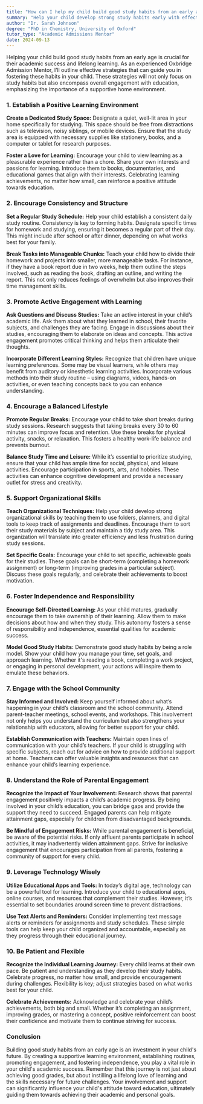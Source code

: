 ```yaml
---
title: "How can I help my child build good study habits from an early age?"
summary: "Help your child develop strong study habits early with effective strategies, a positive learning environment, and support for lifelong learning."
author: "Dr. Sarah Johnson"
degree: "PhD in Chemistry, University of Oxford"
tutor_type: "Academic Admissions Mentor"
date: 2024-09-13
---
```


Helping your child build good study habits from an early age is crucial for their academic success and lifelong learning. As an experienced Oxbridge Admission Mentor, I’ll outline effective strategies that can guide you in fostering these habits in your child. These strategies will not only focus on study habits but also encompass overall engagement with education, emphasizing the importance of a supportive home environment.

### 1. Establish a Positive Learning Environment

**Create a Dedicated Study Space:**
Designate a quiet, well-lit area in your home specifically for studying. This space should be free from distractions such as television, noisy siblings, or mobile devices. Ensure that the study area is equipped with necessary supplies like stationery, books, and a computer or tablet for research purposes.

**Foster a Love for Learning:**
Encourage your child to view learning as a pleasurable experience rather than a chore. Share your own interests and passions for learning. Introduce them to books, documentaries, and educational games that align with their interests. Celebrating learning achievements, no matter how small, can reinforce a positive attitude towards education.

### 2. Encourage Consistency and Structure

**Set a Regular Study Schedule:**
Help your child establish a consistent daily study routine. Consistency is key to forming habits. Designate specific times for homework and studying, ensuring it becomes a regular part of their day. This might include after school or after dinner, depending on what works best for your family.

**Break Tasks into Manageable Chunks:**
Teach your child how to divide their homework and projects into smaller, more manageable tasks. For instance, if they have a book report due in two weeks, help them outline the steps involved, such as reading the book, drafting an outline, and writing the report. This not only reduces feelings of overwhelm but also improves their time management skills.

### 3. Promote Active Engagement with Learning

**Ask Questions and Discuss Studies:**
Take an active interest in your child’s academic life. Ask them about what they learned in school, their favorite subjects, and challenges they are facing. Engage in discussions about their studies, encouraging them to elaborate on ideas and concepts. This active engagement promotes critical thinking and helps them articulate their thoughts.

**Incorporate Different Learning Styles:**
Recognize that children have unique learning preferences. Some may be visual learners, while others may benefit from auditory or kinesthetic learning activities. Incorporate various methods into their study routine – using diagrams, videos, hands-on activities, or even teaching concepts back to you can enhance understanding.

### 4. Encourage a Balanced Lifestyle

**Promote Regular Breaks:**
Encourage your child to take short breaks during study sessions. Research suggests that taking breaks every 30 to 60 minutes can improve focus and retention. Use these breaks for physical activity, snacks, or relaxation. This fosters a healthy work-life balance and prevents burnout.

**Balance Study Time and Leisure:**
While it’s essential to prioritize studying, ensure that your child has ample time for social, physical, and leisure activities. Encourage participation in sports, arts, and hobbies. These activities can enhance cognitive development and provide a necessary outlet for stress and creativity.

### 5. Support Organizational Skills

**Teach Organizational Techniques:**
Help your child develop strong organizational skills by teaching them to use folders, planners, and digital tools to keep track of assignments and deadlines. Encourage them to sort their study materials by subject and maintain a tidy study area. This organization will translate into greater efficiency and less frustration during study sessions.

**Set Specific Goals:**
Encourage your child to set specific, achievable goals for their studies. These goals can be short-term (completing a homework assignment) or long-term (improving grades in a particular subject). Discuss these goals regularly, and celebrate their achievements to boost motivation.

### 6. Foster Independence and Responsibility

**Encourage Self-Directed Learning:**
As your child matures, gradually encourage them to take ownership of their learning. Allow them to make decisions about how and when they study. This autonomy fosters a sense of responsibility and independence, essential qualities for academic success.

**Model Good Study Habits:**
Demonstrate good study habits by being a role model. Show your child how you manage your time, set goals, and approach learning. Whether it's reading a book, completing a work project, or engaging in personal development, your actions will inspire them to emulate these behaviors.

### 7. Engage with the School Community

**Stay Informed and Involved:**
Keep yourself informed about what’s happening in your child’s classroom and the school community. Attend parent-teacher meetings, school events, and workshops. This involvement not only helps you understand the curriculum but also strengthens your relationship with educators, allowing for better support for your child.

**Establish Communication with Teachers:**
Maintain open lines of communication with your child’s teachers. If your child is struggling with specific subjects, reach out for advice on how to provide additional support at home. Teachers can offer valuable insights and resources that can enhance your child’s learning experience.

### 8. Understand the Role of Parental Engagement

**Recognize the Impact of Your Involvement:**
Research shows that parental engagement positively impacts a child’s academic progress. By being involved in your child’s education, you can bridge gaps and provide the support they need to succeed. Engaged parents can help mitigate attainment gaps, especially for children from disadvantaged backgrounds.

**Be Mindful of Engagement Risks:**
While parental engagement is beneficial, be aware of the potential risks. If only affluent parents participate in school activities, it may inadvertently widen attainment gaps. Strive for inclusive engagement that encourages participation from all parents, fostering a community of support for every child.

### 9. Leverage Technology Wisely

**Utilize Educational Apps and Tools:**
In today’s digital age, technology can be a powerful tool for learning. Introduce your child to educational apps, online courses, and resources that complement their studies. However, it’s essential to set boundaries around screen time to prevent distractions.

**Use Text Alerts and Reminders:**
Consider implementing text message alerts or reminders for assignments and study schedules. These simple tools can help keep your child organized and accountable, especially as they progress through their educational journey.

### 10. Be Patient and Flexible

**Recognize the Individual Learning Journey:**
Every child learns at their own pace. Be patient and understanding as they develop their study habits. Celebrate progress, no matter how small, and provide encouragement during challenges. Flexibility is key; adjust strategies based on what works best for your child.

**Celebrate Achievements:**
Acknowledge and celebrate your child’s achievements, both big and small. Whether it’s completing an assignment, improving grades, or mastering a concept, positive reinforcement can boost their confidence and motivate them to continue striving for success.

### Conclusion

Building good study habits from an early age is an investment in your child's future. By creating a supportive learning environment, establishing routines, promoting engagement, and fostering independence, you play a vital role in your child's academic success. Remember that this journey is not just about achieving good grades, but about instilling a lifelong love of learning and the skills necessary for future challenges. Your involvement and support can significantly influence your child's attitude toward education, ultimately guiding them towards achieving their academic and personal goals.
    